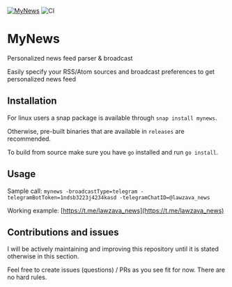 [![MyNews](https://snapcraft.io/mynews/badge.svg)](https://snapcraft.io/mynews) ![CI](https://github.com/lawzava/mynews/workflows/CI/badge.svg)

# MyNews

Personalized news feed parser & broadcast

Easily specify your RSS/Atom sources and broadcast preferences to get personalized news feed

## Installation

For linux users a snap package is available through `snap install mynews`.

Otherwise, pre-built binaries that are available in `releases` are recommended.

To build from source make sure you have `go` installed and run `go install`.

## Usage

Sample call: `mynews -broadcastType=telegram -telegramBotToken=1ndsb3223j4234kasd -telegramChatID=@lawzava_news`

Working example: [https://t.me/lawzava_news](https://t.me/lawzava_news)

## Contributions and issues

I will be actively maintaining and improving this repository until it is stated otherwise in this section. 

Feel free to create issues (questions) / PRs as you see fit for now. There are no hard rules.

